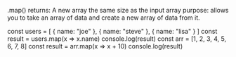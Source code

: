 <!-- Lecture -->

.map()
    returns: A new array the same size as the input array
    purpose: allows you to take an array of data and create a new array of data from it.
    

<!-- Document -->
const users = [
{ name: "joe" },
{ name: "steve" },
{ name: "lisa" }
]
const result = users.map(x => x.name)
console.log(result)
const arr = [1, 2, 3, 4, 5, 6, 7, 8]
const result = arr.map(x => x + 10)
console.log(result)